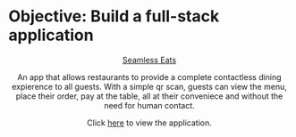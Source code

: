 # Objective: Build a full-stack application
  
<p align="center" font-weight="bold">
    <a href="https://seamlesseats.herokuapp.com/">Seamless Eats<a>
</p>

<p align="center">
    An app that allows restaurants to provide a complete contactless dining expierence to all guests. With a simple qr scan, guests can view the menu, place their         order, pay at the table, all at their conveniece and without the need for human contact.  
</p>

<p align="center">
  Click <a href="https://seamlesseats.herokuapp.com/">here<a> to view the application.
</p>




